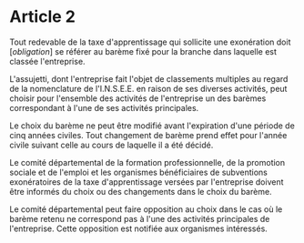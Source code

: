 # Article 2

Tout redevable de la taxe d'apprentissage qui sollicite une exonération doit [*obligation*] se référer au barème fixé pour la branche dans laquelle est classée l'entreprise.

L'assujetti, dont l'entreprise fait l'objet de classements multiples au regard de la nomenclature de l'I.N.S.E.E. en raison de ses diverses activités, peut choisir pour l'ensemble des activités de l'entreprise un des barèmes correspondant à l'une de ses activités principales.

Le choix du barème ne peut être modifié avant l'expiration d'une période de cinq années civiles. Tout changement de barème prend effet pour l'année civile suivant celle au cours de laquelle il a été décidé.

Le comité départemental de la formation professionnelle, de la promotion sociale et de l'emploi et les organismes bénéficiaires de subventions exonératoires de la taxe d'apprentissage versées par l'entreprise doivent être informés du choix ou des changements dans le choix du barème.

Le comité départemental peut faire opposition au choix dans le cas où le barème retenu ne correspond pas à l'une des activités principales de l'entreprise. Cette opposition est notifiée aux organismes intéressés.
